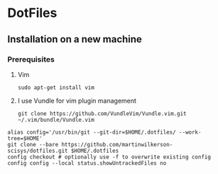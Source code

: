 # DotFiles

## Installation on a new machine

### Prerequisites

1. Vim
    ```
    sudo apt-get install vim
    ```

1. I use Vundle for vim plugin management
    ```
    git clone https://github.com/VundleVim/Vundle.vim.git ~/.vim/bundle/Vundle.vim
    ```

```
alias config='/usr/bin/git --git-dir=$HOME/.dotfiles/ --work-tree=$HOME'
git clone --bare https://github.com/martinwilkerson-scisys/dotfiles.git $HOME/.dotfiles
config checkout # optionally use -f to overwrite existing config
config config --local status.showUntrackedFiles no
```

